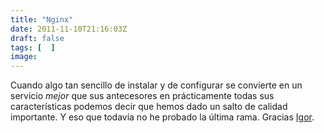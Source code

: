 ```yaml
---
title: "Nginx"
date: 2011-11-10T21:16:03Z
draft: false
tags: [  ]
image: 
---
```


<p>
	Cuando algo tan sencillo de instalar y de configurar se convierte en un servicio <em>mejor</em> que sus antecesores en pr&aacute;cticamente todas sus caracter&iacute;sticas podemos decir que hemos dado un salto de calidad importante. Y eso que todav&iacute;a no he probado la &uacute;ltima rama. Gracias <a href="http://sysoev.ru/en/">Igor</a>.</p>
